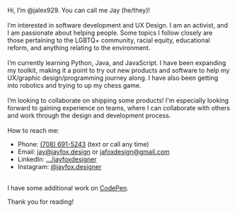 Hi, I’m @jalex929. You can call me Jay (he/they)!<br><br>
I’m interested in software development and UX Design. I am an activist, and I am passionate about helping people. Some topics I follow closely are those pertaining to the LGBTQ+ community, racial equity, educational reform, and anything relating to the environment.<br><br>
I’m currently learning Python, Java, and JavaScript. I have been expanding my toolkit, making it a point to try out new products and software to help my UX/graphic design/programming journey along. I have also been getting into robotics and trying to up my chess game.<br><br>
I’m looking to collaborate on shipping some products! I'm especially looking forward to gaining experience on teams, where I can collaborate with others and work through the design and development process.<br><br>
How to reach me:
- Phone: <a href="tel:7086915243">(708) 691-5243</a> (text or call any time)
- Email: jay@jayfox.design or jafoxdesign@gmail.com
- LinkedIn: <a href="https://www.linkedin.com/in/jayfoxdesigner">.../jayfoxdesigner</a>
- Instagram: <a href="https://www.instagram.com/jayfox.designer/">@jayfox.designer</a><br><br>

I have some additional work on <a href="https://codepen.io/jalex929">CodePen</a>.

Thank you for reading!
